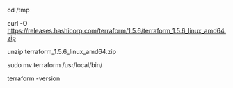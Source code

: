 cd /tmp

curl -O https://releases.hashicorp.com/terraform/1.5.6/terraform_1.5.6_linux_amd64.zip

unzip terraform_1.5.6_linux_amd64.zip

sudo mv terraform /usr/local/bin/

terraform -version
